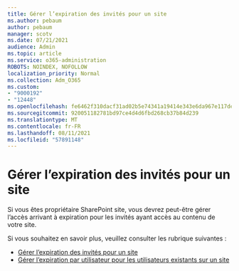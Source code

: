 ```yaml
---
title: Gérer l’expiration des invités pour un site
ms.author: pebaum
author: pebaum
manager: scotv
ms.date: 07/21/2021
audience: Admin
ms.topic: article
ms.service: o365-administration
ROBOTS: NOINDEX, NOFOLLOW
localization_priority: Normal
ms.collection: Adm_O365
ms.custom:
- "9000192"
- "12448"
ms.openlocfilehash: fe6462f310dacf31ad02b5e74341a19414e343e6da967e117de6789d569b0caa
ms.sourcegitcommit: 920051182781bd97ce4d4d6fbd268cb37b84d239
ms.translationtype: MT
ms.contentlocale: fr-FR
ms.lasthandoff: 08/11/2021
ms.locfileid: "57891148"
---
```

# <a name="manage-guest-expiration-for-a-site"></a>Gérer l’expiration des invités pour un site

Si vous êtes propriétaire SharePoint site, vous devrez peut-être gérer l’accès arrivant à expiration pour les invités ayant accès au contenu de votre site.

Si vous souhaitez en savoir plus, veuillez consulter les rubrique suivantes :

- [Gérer l’expiration des invités pour un site](https://support.microsoft.com/office/manage-guest-expiration-for-a-site-25bee24f-42ad-4ee8-8402-4186eed74dea)
- [Gérer l’expiration par utilisateur pour les utilisateurs existants sur un site](https://docs.microsoft.com/sharepoint/dev/solution-guidance/manage-user-sharing-expiration)